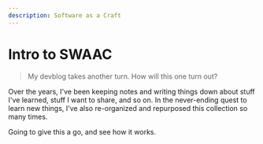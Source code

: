 ```yaml
---
description: Software as a Craft
---
```


# Intro to SWAAC

> My devblog takes another turn. How will this one turn out?

Over the years, I've been keeping notes and writing things down about stuff I've learned, stuff I want to share, and so on. In the never-ending quest to learn new things, I've also re-organized and repurposed this collection so many times.

Going to give this a go, and see how it works.



